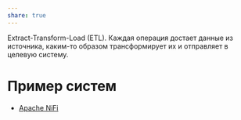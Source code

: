 ```yaml
---
share: true
---
```


Extract-Transform-Load (ETL). Каждая операция достает данные из источника, каким-то образом трансформирует их и отправляет в целевую систему.

# Пример систем
- [Apache NiFi](https://nifi.apache.org/)
